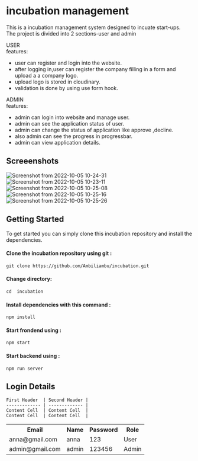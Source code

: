# incubation management

This is a incubation management system designed  to incuate start-ups.<br/>
The project is divided into 2 sections-user and admin<br/>

USER<br/>
features:<br/>
* user can register and login into the website.<br/>
* after logging in,user can register the company filling in a form and upload a a company logo.<br/>
* upload logo is stored in cloudinary.<br/>
* validation is done by using use form hook.<br/>

ADMIN<br/>
features:<br/>
* admin can login into website and manage user.<br/>
* admin can see the application status of user.<br/>
* admin can change the status of application like approve ,decline.<br/>
* also admin can see the progress in progressbar.<br/>
* admin can view application details.<br/>


## Screeenshots
![Screenshot from 2022-10-05 10-24-31](https://user-images.githubusercontent.com/99420180/193984464-1372c3ef-e309-4367-8315-baf68bdd7e8f.png)
![Screenshot from 2022-10-05 10-23-11](https://user-images.githubusercontent.com/99420180/193984646-ac9ed2a4-6f45-4015-8ac9-4530198aa121.png)
![Screenshot from 2022-10-05 10-25-08](https://user-images.githubusercontent.com/99420180/193984682-5d650334-b0e9-4cbd-be58-8230f17ab81c.png)
![Screenshot from 2022-10-05 10-25-16](https://user-images.githubusercontent.com/99420180/193984706-7be2bea5-c4eb-4a03-a3cf-864ea4eeada2.png)
![Screenshot from 2022-10-05 10-25-26](https://user-images.githubusercontent.com/99420180/193984721-65085670-bc4a-4aa3-a271-f7bf55b03e56.png)

## Getting Started

To get started you can simply clone this incubation repository and  install the dependencies.
 
 #### Clone the incubation repository using git :<br/>
 
 `git clone https://github.com/Ambiliambu/incubation.git `</h6><br/>
 
 #### Change directory:
 
 `cd  incubation` <br/>

#### Install dependencies with this command :<br/>
 
 `npm install `<br/>
 
 #### Start frondend using :<br/>
 
 `npm start`
 
  #### Start backend using :<br/>
  
  `npm run server`
  
  
  ## Login Details



    First Header  | Second Header | 
    ------------- | ------------- |
    Content Cell  | Content Cell  |
    Content Cell  | Content Cell  |
  
  <table>
  <tr>
    <th>Email</th>
    <th>Name</th>
    <th>Password</th>
    <th>Role</th>
    
  
  </tr>
  <tr>
  <td>anna@gmail.com</td>
  <td>anna</td>
  <td>123</td>
  <td>User</td>
  </tr>
   <tr>
  <td>admin@gmail.com</td>
  <td>admin</td>
  <td>123456</td>
  <td>Admin</td>
  </tr>
  

</table>

